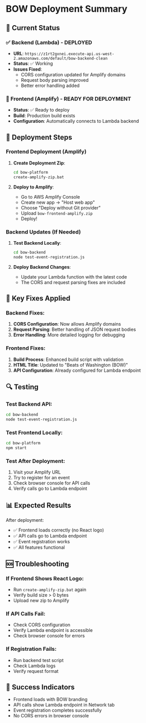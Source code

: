 # BOW Deployment Summary

## 🎯 Current Status

### ✅ Backend (Lambda) - DEPLOYED
- **URL**: `https://z1rt2gxnei.execute-api.us-west-2.amazonaws.com/default/bow-backend-clean`
- **Status**: ✅ Working
- **Issues Fixed**: 
  - CORS configuration updated for Amplify domains
  - Request body parsing improved
  - Better error handling added

### 🔄 Frontend (Amplify) - READY FOR DEPLOYMENT
- **Status**: ✅ Ready to deploy
- **Build**: Production build exists
- **Configuration**: Automatically connects to Lambda backend

## 🚀 Deployment Steps

### Frontend Deployment (Amplify)

1. **Create Deployment Zip**:
   ```bash
   cd bow-platform
   create-amplify-zip.bat
   ```

2. **Deploy to Amplify**:
   - Go to AWS Amplify Console
   - Create new app → "Host web app"
   - Choose "Deploy without Git provider"
   - Upload `bow-frontend-amplify.zip`
   - Deploy!

### Backend Updates (If Needed)

1. **Test Backend Locally**:
   ```bash
   cd bow-backend
   node test-event-registration.js
   ```

2. **Deploy Backend Changes**:
   - Update your Lambda function with the latest code
   - The CORS and request parsing fixes are included

## 🔧 Key Fixes Applied

### Backend Fixes:
1. **CORS Configuration**: Now allows Amplify domains
2. **Request Parsing**: Better handling of JSON request bodies
3. **Error Handling**: More detailed logging for debugging

### Frontend Fixes:
1. **Build Process**: Enhanced build script with validation
2. **HTML Title**: Updated to "Beats of Washington (BOW)"
3. **API Configuration**: Already configured for Lambda endpoint

## 🔍 Testing

### Test Backend API:
```bash
cd bow-backend
node test-event-registration.js
```

### Test Frontend Locally:
```bash
cd bow-platform
npm start
```

### Test After Deployment:
1. Visit your Amplify URL
2. Try to register for an event
3. Check browser console for API calls
4. Verify calls go to Lambda endpoint

## 📊 Expected Results

After deployment:
- ✅ Frontend loads correctly (no React logo)
- ✅ API calls go to Lambda endpoint
- ✅ Event registration works
- ✅ All features functional

## 🆘 Troubleshooting

### If Frontend Shows React Logo:
- Run `create-amplify-zip.bat` again
- Verify build size > 0 bytes
- Upload new zip to Amplify

### If API Calls Fail:
- Check CORS configuration
- Verify Lambda endpoint is accessible
- Check browser console for errors

### If Registration Fails:
- Run backend test script
- Check Lambda logs
- Verify request format

## 🎉 Success Indicators

- Frontend loads with BOW branding
- API calls show Lambda endpoint in Network tab
- Event registration completes successfully
- No CORS errors in browser console 